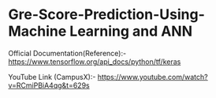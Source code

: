 # Gre-Score-Prediction-Using- Machine Learning and ANN

Official Documentation(Reference):- https://www.tensorflow.org/api_docs/python/tf/keras

YouTube Link (CampusX):- https://www.youtube.com/watch?v=RCmiPBiA4qg&t=629s
